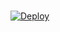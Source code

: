

<p>
<br>
<a href="https://heroku.com/deploy?template=https://github.com/BotzByJazz/Aja">
  <img src="https://www.herokucdn.com/deploy/button.svg" alt="Deploy">
</a>
</p>

